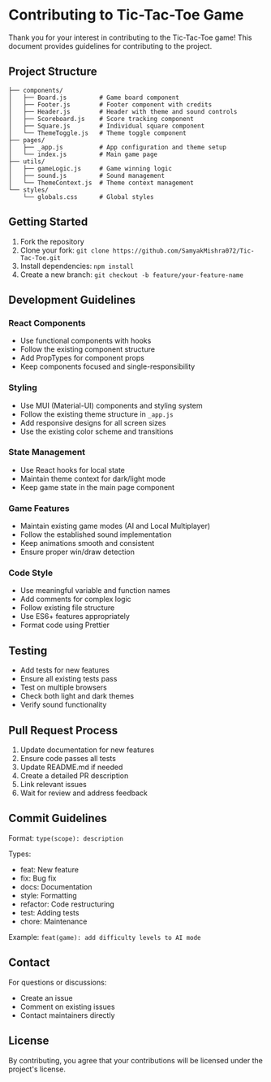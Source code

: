 # Contributing to Tic-Tac-Toe Game

Thank you for your interest in contributing to the Tic-Tac-Toe game! This document provides guidelines for contributing to the project.

## Project Structure

```
├── components/
│   ├── Board.js         # Game board component
│   ├── Footer.js        # Footer component with credits
│   ├── Header.js        # Header with theme and sound controls
│   ├── Scoreboard.js    # Score tracking component
│   ├── Square.js        # Individual square component
│   └── ThemeToggle.js   # Theme toggle component
├── pages/
│   ├── _app.js          # App configuration and theme setup
│   └── index.js         # Main game page
├── utils/
│   ├── gameLogic.js     # Game winning logic
│   ├── sound.js         # Sound management
│   └── ThemeContext.js  # Theme context management
└── styles/
    └── globals.css      # Global styles
```

## Getting Started

1. Fork the repository
2. Clone your fork: `git clone https://github.com/SamyakMishra072/Tic-Tac-Toe.git`
3. Install dependencies: `npm install`
4. Create a new branch: `git checkout -b feature/your-feature-name`

## Development Guidelines

### React Components
- Use functional components with hooks
- Follow the existing component structure
- Add PropTypes for component props
- Keep components focused and single-responsibility

### Styling
- Use MUI (Material-UI) components and styling system
- Follow the existing theme structure in `_app.js`
- Add responsive designs for all screen sizes
- Use the existing color scheme and transitions

### State Management
- Use React hooks for local state
- Maintain theme context for dark/light mode
- Keep game state in the main page component

### Game Features
- Maintain existing game modes (AI and Local Multiplayer)
- Follow the established sound implementation
- Keep animations smooth and consistent
- Ensure proper win/draw detection

### Code Style
- Use meaningful variable and function names
- Add comments for complex logic
- Follow existing file structure
- Use ES6+ features appropriately
- Format code using Prettier

## Testing
- Add tests for new features
- Ensure all existing tests pass
- Test on multiple browsers
- Check both light and dark themes
- Verify sound functionality

## Pull Request Process

1. Update documentation for new features
2. Ensure code passes all tests
3. Update README.md if needed
4. Create a detailed PR description
5. Link relevant issues
6. Wait for review and address feedback

## Commit Guidelines

Format: `type(scope): description`

Types:
- feat: New feature
- fix: Bug fix
- docs: Documentation
- style: Formatting
- refactor: Code restructuring
- test: Adding tests
- chore: Maintenance

Example: `feat(game): add difficulty levels to AI mode`

## Contact

For questions or discussions:
- Create an issue
- Comment on existing issues
- Contact maintainers directly

## License

By contributing, you agree that your contributions will be licensed under the project's license.
